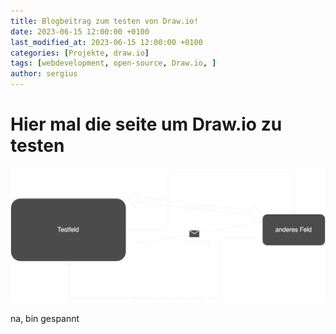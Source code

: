 ```yaml
---
title: Blogbeitrag zum testen von Draw.io!
date: 2023-06-15 12:00:00 +0100
last_modified_at: 2023-06-15 12:00:00 +0100
categories: [Projekte, draw.io]
tags: [webdevelopment, open-source, Draw.io, ]
author: sergius
---
```


# Hier mal die seite um Draw.io zu testen

![Test Diagram](/assets/draw/Test-Diagramm.drawio.svg)

na, bin gespannt

